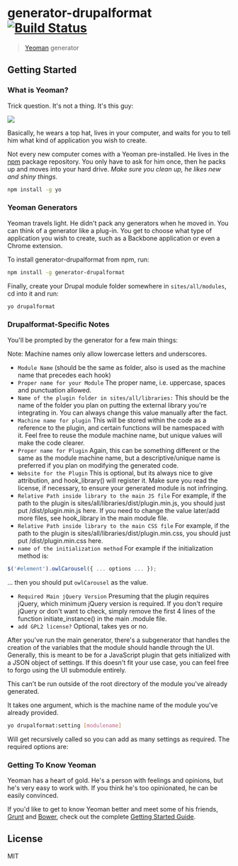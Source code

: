 # generator-drupalformat [![Build Status](https://secure.travis-ci.org/milesblackwood/generator-drupalformat.png?branch=master)](https://travis-ci.org/milesblackwood/generator-drupalformat)

> [Yeoman](http://yeoman.io) generator


## Getting Started

### What is Yeoman?

Trick question. It's not a thing. It's this guy:

![](http://i.imgur.com/JHaAlBJ.png)

Basically, he wears a top hat, lives in your computer, and waits for you to tell him what kind of application you wish to create.

Not every new computer comes with a Yeoman pre-installed. He lives in the [npm](https://npmjs.org) package repository. You only have to ask for him once, then he packs up and moves into your hard drive. *Make sure you clean up, he likes new and shiny things.*

```bash
npm install -g yo
```

### Yeoman Generators

Yeoman travels light. He didn't pack any generators when he moved in. You can think of a generator like a plug-in. You get to choose what type of application you wish to create, such as a Backbone application or even a Chrome extension.

To install generator-drupalformat from npm, run:

```bash
npm install -g generator-drupalformat
```

Finally, create your Drupal module folder somewhere in `sites/all/modules`, cd into it and run:

```bash
yo drupalformat
```

### Drupalformat-Specific Notes

You'll be prompted by the generator for a few main things:

Note: Machine names only allow lowercase letters and underscores.

- `Module Name`
(should be the same as folder, also is used as the machine name that precedes each hook)
- `Proper name for your Module`
The proper name, i.e. uppercase, spaces and punctuation allowed.
- `Name of the plugin folder in sites/all/libraries:`
This should be the name of the folder you plan on putting the external library you're integrating in. You can always change this value manually after the fact.
- `Machine name for plugin`
This will be stored within the code as a reference to the plugin, and certain functions will be namespaced with it. Feel free to reuse the module machine name, but unique values will make the code clearer.
- `Proper name for Plugin`
Again, this can be something different or the same as the module machine name, but a descriptive/unique name is preferred if you plan on modifying the generated code.
- `Website for the Plugin`
This is optional, but its always nice to give attribution, and hook_library() will register it. Make sure you read the license, if necessary, to ensure your generated module is not infringing.
- `Relative Path inside library to the main JS file`
For example, if the path to the plugin is sites/all/libraries/dist/plugin.min.js, you should just put /dist/plugin.min.js here. If you need to change the value later/add more files, see hook_library in the main module file.
- `Relative Path inside library to the main CSS file`
For example, if the path to the plugin is sites/all/libraries/dist/plugin.min.css, you should just put /dist/plugin.min.css here.
- `name of the initialization method`
For example if the initialization method is:
```js
$('#element').owlCarousel({ ... options ... });
```
... then you should put `owlCarousel` as the value.
- `Required Main jQuery Version`
Presuming that the plugin requires jQuery, which minimum jQuery version is required.
If you don't require jQuery or don't want to check, simply remove the first 4 lines of the function initiate_instance() in the main .module file.
- `add GPL2 license?`
Optional, takes yes or no.

After you've run the main generator, there's a subgenerator that handles the creation of the variables that the module should handle through the UI.
Generally, this is meant to be for a JavaScript plugin that gets initialized with a JSON object of settings. If this doesn't fit your use case, you can feel free to forgo using the UI submodule entirely.

This can't be run outside of the root directory of the module you've already generated.

It takes one argument, which is the machine name of the module you've already provided.

```bash
yo drupalformat:setting [modulename]
```

Will get recursively called so you can add as many settings as required. The required options are:




### Getting To Know Yeoman

Yeoman has a heart of gold. He's a person with feelings and opinions, but he's very easy to work with. If you think he's too opinionated, he can be easily convinced.

If you'd like to get to know Yeoman better and meet some of his friends, [Grunt](http://gruntjs.com) and [Bower](http://bower.io), check out the complete [Getting Started Guide](https://github.com/yeoman/yeoman/wiki/Getting-Started).


## License

MIT
